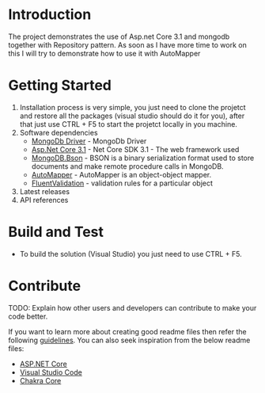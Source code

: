 # Introduction 
The project demonstrates the use of Asp.net Core 3.1 and mongodb together with Repository pattern. As soon as I have more time to work on this I will try to demonstrate how to use it with AutoMapper

# Getting Started

1.	Installation process is very simple, you just need to clone the projetct and restore all the packages (visual studio should do it for you), 
	after that just use CTRL + F5  to start the projetct locally in you machine.
2.	Software dependencies
	* [MongoDb Driver](https://docs.mongodb.com/drivers/csharp/) - MongoDb Driver
	* [Asp.Net Core 3.1](https://asp.net/) - Net Core SDK 3.1 - The web framework used
	* [MongoDB.Bson](https://docs.mongodb.com/manual/reference/bson-types/) - BSON is a binary serialization format used to store documents and make remote procedure calls in MongoDB.
	* [AutoMapper](https://docs.automapper.org/en/stable/Getting-started.html) - AutoMapper is an object-object mapper.
	* [FluentValidation](https://fluentvalidation.net/) - validation rules for a particular object
3.	Latest releases
4.	API references

# Build and Test
 * To build the solution (Visual Studio) you just need to use CTRL + F5.

# Contribute
TODO: Explain how other users and developers can contribute to make your code better. 

If you want to learn more about creating good readme files then refer the following [guidelines](https://docs.microsoft.com/en-us/azure/devops/repos/git/create-a-readme?view=azure-devops). You can also seek inspiration from the below readme files:
- [ASP.NET Core](https://github.com/aspnet/Home)
- [Visual Studio Code](https://github.com/Microsoft/vscode)
- [Chakra Core](https://github.com/Microsoft/ChakraCore)